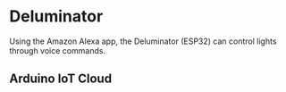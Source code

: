 # Deluminator
Using the Amazon Alexa app, the Deluminator (ESP32) can control lights through voice commands.

## Arduino IoT Cloud
